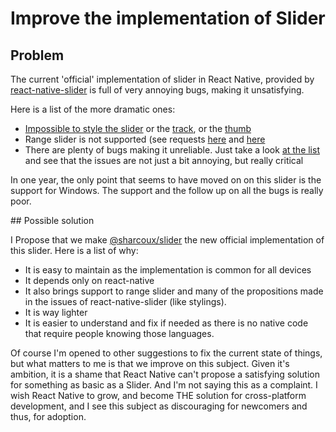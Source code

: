 # Improve the implementation of Slider

## Problem

The current 'official' implementation of slider in React Native, provided by [react-native-slider](https://github.com/callstack/react-native-slider) is full of very annoying bugs, making it unsatisfying.

Here is a list of the more dramatic ones:

- [Impossible to style the slider](https://github.com/callstack/react-native-slider/issues/254) or the [track](https://github.com/callstack/react-native-slider/issues/197), or the [thumb](https://github.com/callstack/react-native-slider/issues/169)
- Range slider is not supported (see requests [here](https://github.com/callstack/react-native-slider/issues/228) and [here](https://github.com/callstack/react-native-slider/issues?q=is%3Aissue+is%3Aopen+range+slider)
- There are plenty of bugs making it unreliable. Just take a look [at the list](https://github.com/callstack/react-native-slider/issues) and see that the issues are not just a bit annoying, but really critical

In one year, the only point that seems to have moved on on this slider is the support for Windows. The support and the follow up on all the bugs is really poor.

## Possible solution

I Propose that we make [@sharcoux/slider](https://www.npmjs.com/package/@sharcoux/slider) the new official implementation of this slider. Here is a list of why:

- It is easy to maintain as the implementation is common for all devices
- It depends only on react-native
- It also brings support to range slider and many of the propositions made in the issues of react-native-slider (like stylings).
- It is way lighter
- It is easier to understand and fix if needed as there is no native code that require people knowing those languages.

Of course I'm opened to other suggestions to fix the current state of things, but what matters to me is that we improve on this subject. Given it's ambition, it is a shame that React Native can't propose a satisfying solution for something as basic as a Slider. And I'm not saying this as a complaint. I wish React Native to grow, and become THE solution for cross-platform development, and I see this subject as discouraging for newcomers and thus, for adoption.
